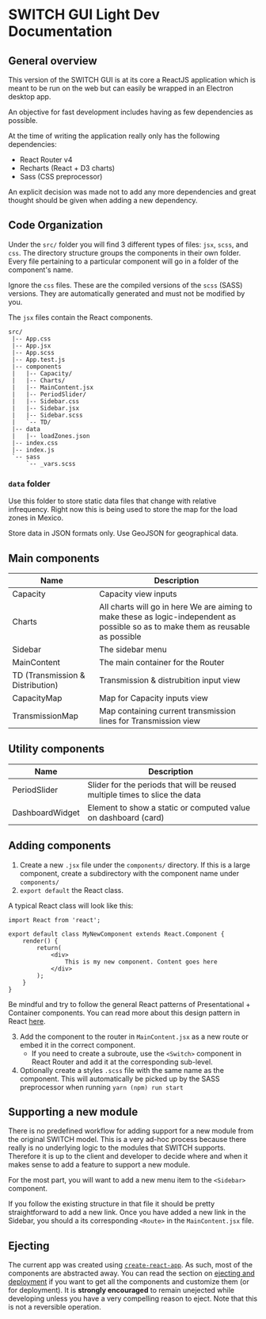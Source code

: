 # SWITCH GUI Light Dev Documentation


## General overview

This version of the SWITCH GUI is at its core a ReactJS application which is meant to be run on the web but can easily be wrapped in an Electron desktop app.

An objective for fast development includes having as few dependencies as possible.

At the time of writing the application really only has the following dependencies:

- React Router v4
- Recharts (React + D3 charts)
- Sass (CSS preprocessor)

An explicit decision was made not to add any more dependencies and great thought should be given when adding a new dependency.


## Code Organization

Under the `src/` folder you will find 3 different types of files: `jsx`, `scss`, and `css`. The directory structure groups the components in their own folder. Every file pertaining to a particular component will go in a folder of the component's name.

Ignore the `css` files. These are the compiled versions of the `scss` (SASS) versions. They are automatically generated and must not be modified by you.

The `jsx` files contain the React components.


```
src/
 |-- App.css
 |-- App.jsx
 |-- App.scss
 |-- App.test.js
 |-- components
 |   |-- Capacity/
 |   |-- Charts/
 |   |-- MainContent.jsx
 |   |-- PeriodSlider/
 |   |-- Sidebar.css
 |   |-- Sidebar.jsx
 |   |-- Sidebar.scss
 |   `-- TD/
 |-- data
 |   |-- loadZones.json
 |-- index.css
 |-- index.js
 `-- sass
     `-- _vars.scss
```


### `data` folder

Use this folder to store static data files that change with relative infrequency. Right now this is being used to store the map for the load zones in Mexico.

Store data in JSON formats only. Use GeoJSON for geographical data.



## Main components


| Name | Description |
| ---- | ----------- |
| Capacity |  Capacity view inputs |
| Charts |  All charts will go in here We are aiming to make these as logic-independent as possible so as to make them as reusable as possible |
| Sidebar |  The sidebar menu |
| MainContent |  The main container for the Router |
| TD (Transmission & Distribution) | Transmission & distrubition input view |
| CapacityMap | Map for Capacity inputs view |
| TransmissionMap | Map containing current transmission lines for Transmission view |

## Utility components

| Name | Description |
| ---- | ----------- |
| PeriodSlider | Slider for the periods that will be reused multiple times to slice the data |
| DashboardWidget | Element to show a static or computed value on dashboard (card) |

## Adding components

1. Create a new `.jsx` file under the `components/` directory. If this is a large component, create a subdirectory with the component name under `components/`
2. `export default` the React class.

A typical React class will look like this:

```JSX
import React from 'react';

export default class MyNewComponent extends React.Component {
	render() {
		return(
			<div>
				This is my new component. Content goes here
			</div>
		);
	}
}

```

Be mindful and try to follow the general React patterns of Presentational + Container components. You can read more about this design pattern in React [here](https://medium.com/@dan_abramov/smart-and-dumb-components-7ca2f9a7c7d0).

3. Add the component to the router in `MainContent.jsx` as a new route or embed it in the correct component.
	- If you need to create a subroute, use the `<Switch>` component in React Router and add it at the corresponding sub-level.
4. Optionally create a styles `.scss` file with the same name as the component. This will automatically be picked up by the SASS preprocessor when running `yarn (npm) run start`

## Supporting a new module

There is no predefined workflow for adding support for a new module from the original SWITCH model. This is a very ad-hoc process because there really is no underlying logic to the modules that SWITCH supports. Therefore it is up to the client and developer to decide where and when it makes sense to add a feature to support a new module.

For the most part, you will want to add a new menu item to the `<Sidebar>` component.

If you follow the existing structure in that file it should be pretty straightforward to add a new link. Once you have added a new link in the Sidebar, you should a its corresponding `<Route>` in the `MainContent.jsx` file.


## Ejecting

The current app was created using [`create-react-app`](https://github.com/facebook/create-react-app). As such, most of the components are abstracted away. You can read the section on [ejecting and deployment](https://github.com/facebook/create-react-app/blob/master/packages/react-scripts/template/README.md#deployment) if you want to get all the components and customize them (or for deployment). It is **strongly encouraged** to remain unejected while developing unless you have a very compelling reason to eject. Note that this is not a reversible operation.



